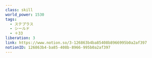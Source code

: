 ```yaml
---
class: skill
world_power: 1530
tags:
  - ステプラス
  - シールド
  - ＋33
liberation: 3
link: https://www.notion.so/3-126863b4ba85408b8966995b0a2af397
notionID: 126863b4-ba85-408b-8966-995b0a2af397
---
```

